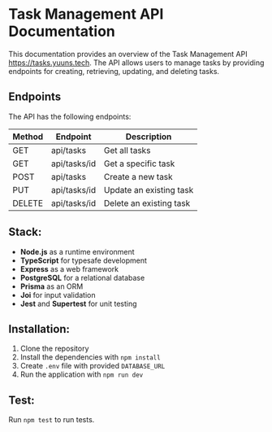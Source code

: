 # Task Management API Documentation

This documentation provides an overview of the Task Management API https://tasks.yuuns.tech. The API allows users to
manage tasks by providing endpoints for creating, retrieving, updating, and deleting tasks.

## Endpoints

The API has the following endpoints:

| Method | Endpoint     | Description             |
|--------|--------------|-------------------------|
| GET    | api/tasks    | Get all tasks           |
| GET    | api/tasks/id | Get a specific task     |
| POST   | api/tasks    | Create a new task       |
| PUT    | api/tasks/id | Update an existing task |
| DELETE | api/tasks/id | Delete an existing task |

## Stack:

- **Node.js** as a runtime environment
- **TypeScript** for typesafe development
- **Express** as a web framework
- **PostgreSQL** for a relational database
- **Prisma** as an ORM
- **Joi** for input validation
- **Jest** and **Supertest** for unit testing

## Installation:
1. Clone the repository
2. Install the dependencies with `npm install`
3. Create `.env` file with provided `DATABASE_URL`
4. Run the application with `npm run dev`

## Test:
Run `npm test` to run tests.